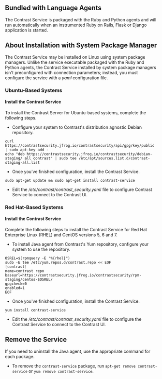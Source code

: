 <!-- 
title: "Contrast Service Installation"
description: "Installing Contrast Service"
tags: "contrast service agent installation"
-->

## Bundled with Language Agents

The Contrast Service is packaged with the Ruby and Python agents and will run automatically when an instrumented Ruby on Rails, Flask or Django application is started. 

## About Installation with System Package Manager

The Contrast Service may be installed on Linux using system package managers. Unlike the service executable packaged with the Ruby and Python agents, the Contrast Service installed by system package managers isn't preconfigured with connection parameters; instead, you must configure the service with a *yaml* configuration file.

### Ubuntu-Based Systems

#### Install the Contrast Service

To install the Contrast Server for Ubuntu-based systems, complete the following steps. 

* Configure your system to Contrast's distribution agnostic Debian repository. 

```
curl https://contrastsecurity.jfrog.io/contrastsecurity/api/gpg/key/public | sudo apt-key add -
echo "deb https://contrastsecurity.jfrog.io/contrastsecurity/debian-staging/ all contrast" | sudo tee /etc/apt/sources.list.d/contrast-staging-all.list
```

* Once you've finished configuration, install the Contrast Service.

```
sudo apt-get update && sudo apt-get install contrast-service
```

* Edit the */etc/contrast/contrast_security.yaml* file to configure Contrast Service to connect to the Contrast UI.

### Red Hat-Based Systems

#### Install the Contrast Service

Complete the following steps to install the Contrast Service for Red Hat Enterprise Linux (RHEL) and CentOS versions 5, 6 and 7.

* To install Java agent from Contrast's Yum repository, configure your system to use the repository.

```
OSREL=$(rpmquery -E "%{rhel}")
sudo -E tee /etc/yum.repos.d/contrast.repo << EOF
[contrast]
name=contrast repo
baseurl=https://contrastsecurity.jfrog.io/contrastsecurity/rpm-staging/centos-$OSREL/
gpgcheck=0
enabled=1
EOF
```

* Once you've finished configuration, install the Contrast Service.

```
yum install contrast-service
```

* Edit the */etc/contrast/contrast_security.yaml* file to configure the Contrast Service to connect to the Contrast UI.

## Remove the Service

If you need to uninstall the Java agent, use the appropriate command for each package. 

* To remove the `contrast-service` package, run `apt-get remove contrast-service` or `yum remove contrast-service`. 

